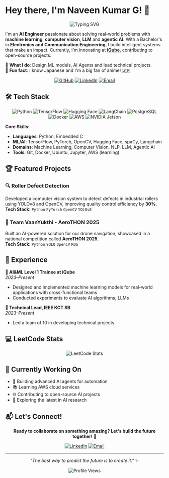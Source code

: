 # Hey there, I'm Naveen Kumar G! 👋

<div align="center">
  
![Typing SVG](https://readme-typing-svg.herokuapp.com?font=Fira+Code&pause=1000&color=00D9FF&center=true&vCenter=true&width=435&lines=AI+Engineer+%7C+ML+Enthusiast;Computer+Vision+Expert;LLM+%26+Agentic+AI+Developer;Open+Source+Contributor)

</div>

I'm an **AI Engineer** passionate about solving real-world problems with **machine learning**, **computer vision**, **LLM** and **agentic AI**. With a Bachelor's in **Electronics and Communication Engineering**, I build intelligent systems that make an impact. Currently, I'm innovating at **[iQube](https://iqubekct.ac.in/)**, contributing to open-source projects.

🌱 **What I do**: Design ML models, AI Agents and lead technical projects.  
🚀 **Fun fact**: I know Japanese and I'm a big fan of anime! 🇯🇵

<div align="center">
  
[![GitHub](https://img.shields.io/badge/-GitHub-181717?style=flat&logo=GitHub&logoColor=white)](https://github.com/naveeeen-ai)
[![LinkedIn](https://img.shields.io/badge/-LinkedIn-0077B5?style=flat&logo=Linkedin&logoColor=white)](https://www.linkedin.com/in/naveen-kumar-g-24b3832b8/)
[![Email](https://img.shields.io/badge/-Email-D14836?style=flat&logo=Gmail&logoColor=white)](mailto:naveeeen.ai@gmail.com)

</div>

## 🛠️ Tech Stack

<div align="center">

![Python](https://img.shields.io/badge/-Python-3776AB?style=flat&logo=Python&logoColor=white)
![TensorFlow](https://img.shields.io/badge/-TensorFlow-FF6F00?style=flat&logo=TensorFlow&logoColor=white)
![Hugging Face](https://img.shields.io/badge/-Hugging%20Face-FFD21E?style=flat&logo=HuggingFace&logoColor=black)
![LangChain](https://img.shields.io/badge/-LangChain-1C3C3C?style=flat&logo=LangChain&logoColor=white)
![PostgreSQL](https://img.shields.io/badge/-PostgreSQL-4169E1?style=flat&logo=PostgreSQL&logoColor=white)
![Docker](https://img.shields.io/badge/-Docker-2496ED?style=flat&logo=Docker&logoColor=white)
![AWS](https://img.shields.io/badge/-AWS-232F3E?style=flat&logo=Amazon-AWS&logoColor=white)
![NVIDIA Jetson](https://img.shields.io/badge/-NVIDIA%20Jetson-76B900?style=flat&logo=NVIDIA&logoColor=white)


</div>

**Core Skills:**
- **Languages**: Python, Embedded C
- **ML/AI**: TensorFlow, PyTorch, OpenCV, Hugging Face, spaCy, Langchain
- **Domains**: Machine Learning, Computer Vision, NLP, LLM, Agentic AI
- **Tools**: Git, Docker, Ubuntu, Jupyter, AWS (learning)

## 🏆 Featured Projects

### 🔍 **Roller Defect Detection**
Developed a computer vision system to detect defects in industrial rollers using YOLOv8 and OpenCV, improving quality control efficiency by **30%**.  
**Tech Stack**: `Python` `PyTorch` `OpenCV` `YOLOv8`

### 🚁 **Team VaanYukthi - AeroTHON 2025**
Built an AI-powered solution for our drone navigation, showcased in a national competition called **AeroTHON 2025**.  
**Tech Stack**: `Python` `YOLO` `OpenCV` `ROS`

## 💼 Experience

**🏢 AI&ML Level 1 Trainee at iQube**  
*2023–Present*  
- Designed and implemented machine learning models for real-world applications with cross-functional teams
- Conducted experiments to evaluate AI algorithms, LLMs

**👥 Technical Lead, IEEE KCT SB**  
*2023–Present*  
- Led a team of 10 in developing technical projects

## 💻 LeetCode Stats

<div align="center">
  
![LeetCode Stats](https://leetcard.jacoblin.cool/naveeeen_ai?theme=dark&font=Noto%20Sans%20TC)

</div>

## 🎯 Currently Working On
- 🤖 Building advanced AI agents for automation
- 📚 Learning AWS cloud services
- 🌐 Contributing to open-source AI projects
- 📖 Exploring the latest in AI research

## 📬 Let's Connect!

<div align="center">

**Ready to collaborate on something amazing? Let's build the future together!** 🚀

[![LinkedIn](https://img.shields.io/badge/-Connect_on_LinkedIn-0077B5?style=for-the-badge&logo=Linkedin&logoColor=white)](https://www.linkedin.com/in/naveen-kumar-g-24b3832b8/)
[![Email](https://img.shields.io/badge/-Drop_an_Email-D14836?style=for-the-badge&logo=Gmail&logoColor=white)](mailto:naveeeen.ai@gmail.com)

</div>

---

<div align="center">
  
*"The best way to predict the future is to create it."* ✨

![Profile Views](https://komarev.com/ghpvc/?username=naveeeen-ai&color=brightgreen&style=flat-square)

</div>
